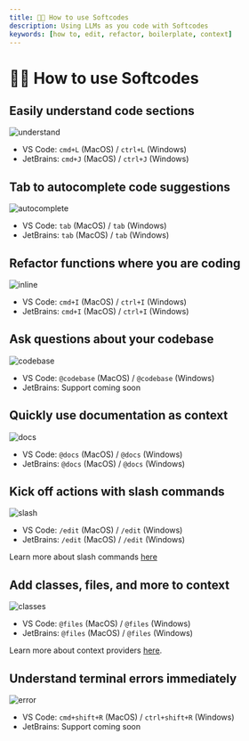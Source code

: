 ```yaml
---
title: 🧑‍🎓 How to use Softcodes
description: Using LLMs as you code with Softcodes
keywords: [how to, edit, refactor, boilerplate, context]
---
```


# 🧑‍🎓 How to use Softcodes

## Easily understand code sections

![understand](/img/understand.gif)

- VS Code: `cmd+L` (MacOS) / `ctrl+L` (Windows)
- JetBrains: `cmd+J` (MacOS) / `ctrl+J` (Windows)

## Tab to autocomplete code suggestions

![autocomplete](/img/autocomplete.gif)

- VS Code: `tab` (MacOS) / `tab` (Windows)
- JetBrains: `tab` (MacOS) / `tab` (Windows)

## Refactor functions where you are coding

![inline](/img/inline.gif)

- VS Code: `cmd+I` (MacOS) / `ctrl+I` (Windows)
- JetBrains: `cmd+I` (MacOS) / `ctrl+I` (Windows)

## Ask questions about your codebase

![codebase](/img/codebase.gif)

- VS Code: `@codebase` (MacOS) / `@codebase` (Windows)
- JetBrains: Support coming soon

## Quickly use documentation as context

![docs](/img/docs.gif)

- VS Code: `@docs` (MacOS) / `@docs` (Windows)
- JetBrains: `@docs` (MacOS) / `@docs` (Windows)

## Kick off actions with slash commands

![slash](/img/slash.gif)

- VS Code: `/edit` (MacOS) / `/edit` (Windows)
- JetBrains: `/edit` (MacOS) / `/edit` (Windows)

Learn more about slash commands [here](./customization/slash-commands.md)

## Add classes, files, and more to context

![classes](/img/classes.gif)

- VS Code: `@files` (MacOS) / `@files` (Windows)
- JetBrains: `@files` (MacOS) / `@files` (Windows)

Learn more about context providers [here](./customization/context-providers.md).

## Understand terminal errors immediately

![error](/img/error.gif)

- VS Code: `cmd+shift+R` (MacOS) / `ctrl+shift+R` (Windows)
- JetBrains: Support coming soon